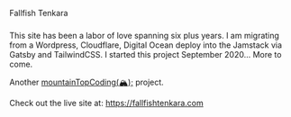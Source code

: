 <p class="-text-center">Fallfish Tenkara</p>

###
This site has been a labor of love spanning six plus years. I am migrating from a Wordpress, Cloudflare, Digital Ocean deploy into the Jamstack via Gatsby and TailwindCSS. I started this project September 2020... More to come.

<p>Another <a href="https://mountaintopcoding.com" target="_blank" rel="noopener noreferrer">mountainTopCoding(<span role="img" aria-label="mountain with snow-cap">&#127956;</span>);</a> project.</p>

Check out the live site at: https://fallfishtenkara.com